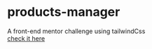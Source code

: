 # products-manager
A front-end mentor challenge using tailwindCss <br/>
[check it here](https://lolifmaster.github.io/products-manager/)

